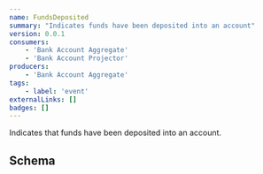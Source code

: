 ```yaml
---
name: FundsDeposited
summary: "Indicates funds have been deposited into an account"
version: 0.0.1
consumers:
    - 'Bank Account Aggregate'
    - 'Bank Account Projector'
producers:
    - 'Bank Account Aggregate'
tags:
    - label: 'event'
externalLinks: []
badges: []
---
```

Indicates that funds have been deposited into an account. 

<Mermaid />

## Schema
<SchemaViewer />
